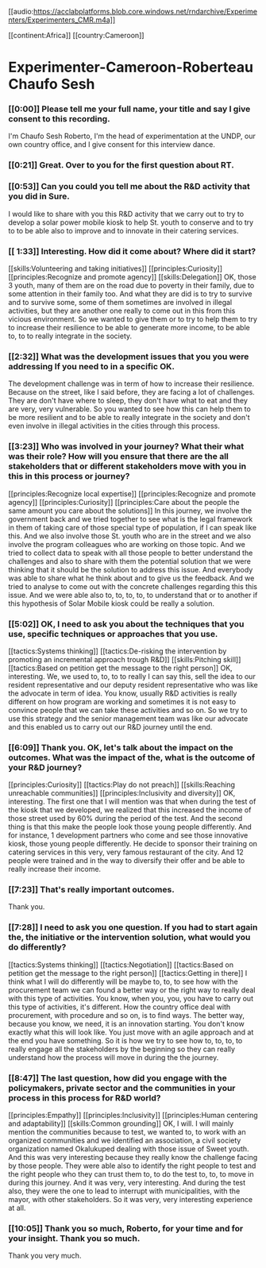 [[audio:https://acclabplatforms.blob.core.windows.net/rndarchive/Experimenters/Experimenters_CMR.m4a]]

[[continent:Africa]]
[[country:Cameroon]]

# Experimenter\-Cameroon\-Roberteau Chaufo Sesh

### [[0:00]] Please tell me your full name, your title and say I give consent to this recording\.

I'm Chaufo Sesh Roberto, I'm the head of experimentation at the UNDP, our own country office, and I give consent for this interview dance\.

### [[0:21]] Great\. Over to you for the first question about RT\.

### [[0:53]] Can you could you tell me about the R&D activity that you did in Sure\.

I would like to share with you this R&D activity that we carry out to try to develop a solar power mobile kiosk to help St\. youth to conserve and to try to to be able also to improve and to innovate in their catering services\.

### [[ 1:33]]  Interesting\. How did it come about? Where did it start?

[[skills:Volunteering and taking initiatives]]
[[principles:Curiosity]]
[[principles:Recognize and promote agency]]
[[skills:Delegation]]
OK, those 3 youth, many of them are on the road due to poverty in their family, due to some attention in their family too\. And what they are did is to try to survive and to survive some, some of them sometimes are involved in illegal activities, but they are another one really to come out in this from this vicious environment\. So we wanted to give them or to try to help them to try to increase their resilience to be able to generate more income, to be able to, to to really integrate in the society\.


### [[2:32]] What was the development issues that you you were addressing If you need to in a specific OK\.

The development challenge was in term of how to increase their resilience\. Because on the street, like I said before, they are facing a lot of challenges\. They are don't have where to sleep, they don't have what to eat and they are very, very vulnerable\. So you wanted to see how this can help them to be more resilient and to be able to really integrate in the society and don't even involve in illegal activities in the cities through this process\.

### [[3:23]] Who was involved in your journey? What their what was their role? How will you ensure that there are the all stakeholders that or different stakeholders move with you in this in this process or journey?

[[principles:Recognize local expertise]]
[[principles:Recognize and promote agency]]
[[principles:Curiosity]]
[[principles:Care about the people the same amount you care about the solutions]]
In this journey, we involve the government back and we tried together to see what is the legal framework in them of taking care of those special type of population, if I can speak like this\. And we also involve those St\. youth who are in the street and we also involve the program colleagues who are working on those topic\. And we tried to collect data to speak with all those people to better understand the challenges and also to share with them the potential solution that we were thinking that it should be the solution to address this issue\. And everybody was able to share what he think about and to give us the feedback\. And we tried to analyse to come out with the concrete challenges regarding this this issue\. And we were able also to, to, to, to, to understand that or to another if this hypothesis of Solar Mobile kiosk could be really a solution\.


### [[5:02]] OK, I need to ask you about the techniques that you use, specific techniques or approaches that you use\.

[[tactics:Systems thinking]]
[[tactics:De-risking the intervention by promoting an incremental approach trough R&D]]
[[skills:Pitching skill]]
[[tactics:Based on petition get the message to the right person]]
OK, interesting\. We, we used to, to, to to really I can say this, sell the idea to our resident representative and our deputy resident representative who was like the advocate in term of idea\. You know, usually R&D activities is really different on how program are working and sometimes it is not easy to convince people that we can take these activities and so on\. So we try to use this strategy and the senior management team was like our advocate and this enabled us to carry out our R&D journey until the end\.


### [[6:09]] Thank you\. OK, let's talk about the impact on the outcomes\. What was the impact of the, what is the outcome of your R&D journey?

[[principles:Curiosity]]
[[tactics:Play do not preach]]
[[skills:Reaching unreachable communities]]
[[principles:Inclusivity and diversity]]
OK, interesting\. The first one that I will mention was that when during the test of the kiosk that we developed, we realized that this increased the income of those street used by 60% during the period of the test\. And the second thing is that this make the people look those young people differently\. And for instance, 1 development partners who come and see those innovative kiosk, those young people differently\. He decide to sponsor their training on catering services in this very, very famous restaurant of the city\. And 12 people were trained and in the way to diversify their offer and be able to really increase their income\.


### [[7:23]] That's really important outcomes\.

Thank you\.

### [[7:28]] I need to ask you one question\. If you had to start again the, the initiative or the intervention solution, what would you do differently?

[[tactics:Systems thinking]]
[[tactics:Negotiation]]
[[tactics:Based on petition get the message to the right person]]
[[tactics:Getting in there]]
I think what I will do differently will be maybe to, to, to see how with the procurement team we can found a better way or the right way to really deal with this type of activities\. You know, when you, you, you have to carry out this type of activities, it's different\. How the country office deal with procurement, with procedure and so on, is to find ways\. The better way, because you know, we need, it is an innovation starting\. You don't know exactly what this will look like\. You just move with an agile approach and at the end you have something\. So it is how we try to see how to, to, to, to really engage all the stakeholders by the beginning so they can really understand how the process will move in during the the journey\.


### [[8:47]] The last question, how did you engage with the policymakers, private sector and the communities in your process in this process for R&D world?

[[principles:Empathy]]
[[principles:Inclusivity]]
[[principles:Human centering and adaptability]]
[[skills:Common grounding]]
OK, I will\. I will mainly mention the communities because to test, we wanted to, to work with an organized communities and we identified an association, a civil society organization named Okalukuped dealing with those issue of Sweet youth\. And this was very interesting because they really know the challenge facing by those people\. They were able also to identify the right people to test and the right people who they can trust them to, to do the test to, to, to move in during this journey\. And it was very, very interesting\. And during the test also, they were the one to lead to interrupt with municipalities, with the mayor, with other stakeholders\. So it was very, very interesting experience at all\.


### [[10:05]] Thank you so much, Roberto, for your time and for your insight\. Thank you so much\.

Thank you very much\.

